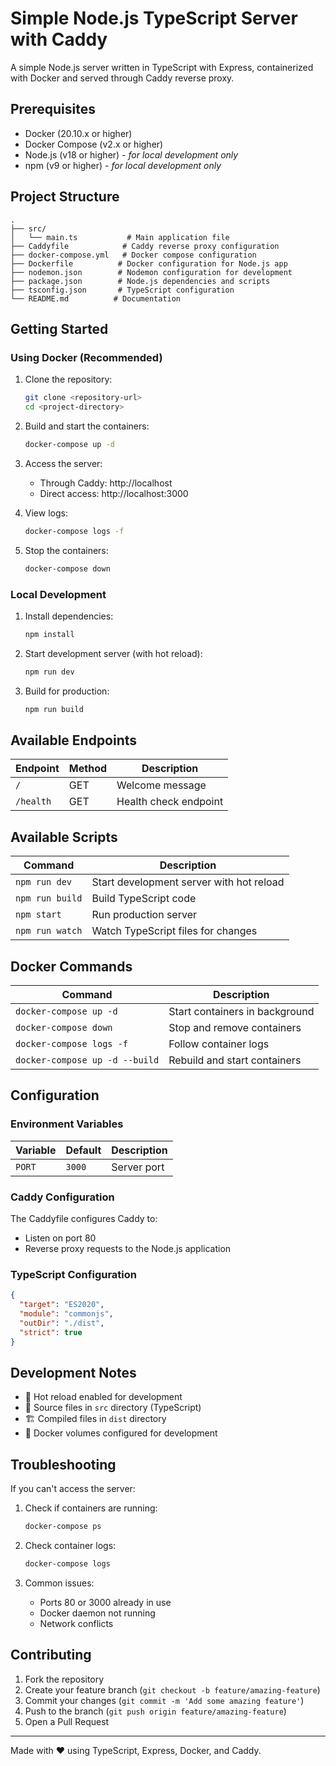# Simple Node.js TypeScript Server with Caddy

A simple Node.js server written in TypeScript with Express, containerized with Docker and served through Caddy reverse proxy.

## Prerequisites

- Docker (20.10.x or higher)
- Docker Compose (v2.x or higher)
- Node.js (v18 or higher) - _for local development only_
- npm (v9 or higher) - _for local development only_

## Project Structure

```
.
├── src/
│   └── main.ts           # Main application file
├── Caddyfile            # Caddy reverse proxy configuration
├── docker-compose.yml   # Docker compose configuration
├── Dockerfile          # Docker configuration for Node.js app
├── nodemon.json        # Nodemon configuration for development
├── package.json        # Node.js dependencies and scripts
├── tsconfig.json       # TypeScript configuration
└── README.md          # Documentation
```

## Getting Started

### Using Docker (Recommended)

1. Clone the repository:

   ```bash
   git clone <repository-url>
   cd <project-directory>
   ```

2. Build and start the containers:

   ```bash
   docker-compose up -d
   ```

3. Access the server:

   - Through Caddy: http://localhost
   - Direct access: http://localhost:3000

4. View logs:

   ```bash
   docker-compose logs -f
   ```

5. Stop the containers:
   ```bash
   docker-compose down
   ```

### Local Development

1. Install dependencies:

   ```bash
   npm install
   ```

2. Start development server (with hot reload):

   ```bash
   npm run dev
   ```

3. Build for production:
   ```bash
   npm run build
   ```

## Available Endpoints

| Endpoint  | Method | Description           |
| --------- | ------ | --------------------- |
| `/`       | GET    | Welcome message       |
| `/health` | GET    | Health check endpoint |

## Available Scripts

| Command         | Description                              |
| --------------- | ---------------------------------------- |
| `npm run dev`   | Start development server with hot reload |
| `npm run build` | Build TypeScript code                    |
| `npm start`     | Run production server                    |
| `npm run watch` | Watch TypeScript files for changes       |

## Docker Commands

| Command                        | Description                    |
| ------------------------------ | ------------------------------ |
| `docker-compose up -d`         | Start containers in background |
| `docker-compose down`          | Stop and remove containers     |
| `docker-compose logs -f`       | Follow container logs          |
| `docker-compose up -d --build` | Rebuild and start containers   |

## Configuration

### Environment Variables

| Variable | Default | Description |
| -------- | ------- | ----------- |
| `PORT`   | `3000`  | Server port |

### Caddy Configuration

The Caddyfile configures Caddy to:

- Listen on port 80
- Reverse proxy requests to the Node.js application

### TypeScript Configuration

```json
{
  "target": "ES2020",
  "module": "commonjs",
  "outDir": "./dist",
  "strict": true
}
```

## Development Notes

- 🔄 Hot reload enabled for development
- 📁 Source files in `src` directory (TypeScript)
- 🏗️ Compiled files in `dist` directory
- 🐳 Docker volumes configured for development

## Troubleshooting

If you can't access the server:

1. Check if containers are running:

   ```bash
   docker-compose ps
   ```

2. Check container logs:

   ```bash
   docker-compose logs
   ```

3. Common issues:
   - Ports 80 or 3000 already in use
   - Docker daemon not running
   - Network conflicts

## Contributing

1. Fork the repository
2. Create your feature branch (`git checkout -b feature/amazing-feature`)
3. Commit your changes (`git commit -m 'Add some amazing feature'`)
4. Push to the branch (`git push origin feature/amazing-feature`)
5. Open a Pull Request

---

Made with ❤️ using TypeScript, Express, Docker, and Caddy.
